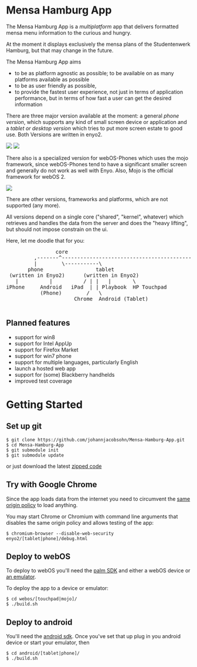 Mensa Hamburg App
=================

The Mensa Hamburg App is a _multiplatform_ app that delivers formatted 
mensa menu information to the curious and hungry.

At the moment it displays exclusively the mensa plans of the Studentenwerk 
Hamburg, but that may change in the future.

The Mensa Hamburg App aims

- to be as platform agnostic as possible; to be available on as many platforms
available as possible
- to be as user friendly as possible,
- to provide the fastest user experience, not just in terms of application
performance, but in terms of how fast a user can get the desired information

There are three major version available at the moment: a general _phone 
version_, which supports any kind of small screen device or application and a 
_tablet or desktop version_ which tries to put more screen estate to good use.
Both Versions are written in enyo2.

 ![][ios-devices]
 ![][android-devices]

There also is a specialized version for webOS-Phones which uses the mojo 
framework, since webOS-Phones tend to have a significant smaller screen and 
generally do not work as well with Enyo. Also, Mojo is the official 
framework for webOS 2.

 ![][mojo-device]

There are other versions, frameworks and platforms, which are not supported
(any more).

All versions depend on a single core ("shared", "kernel", whatever) which 
retrieves and handles the data from the server and does the "heavy lifting", 
but should not impose constrain on the ui.

Here, let me doodle that for you:

<pre>
                core
         ,-------^---------------------------------------------------\
         |        \-----------\                                       \
       phone                 tablet                                  mojo
 (written in Enyo2)      (written in Enyo2)                    (written in Mojo)
   |          |          / | |   |       \                             |
iPhone     Android   iPad  | | Playbook  HP Touchpad             HP/Palm Phones
           (Phone)        /   \          
                      Chrome  Android (Tablet)
                              
</pre>


Planned features
----------------
- support for win8
- support for Intel AppUp
- support for Firefox Market
- support for win7 phone 
- support for multiple languages, particularly English
- launch a hosted web app
- support for (some) Blackberry handhelds 
- improved test coverage


Getting Started
===

Set up git
-----
	$ git clone https://github.com/johannjacobsohn/Mensa-Hamburg-App.git
	$ cd Mensa-Hamburg-App
	$ git submodule init
	$ git submodule update
or just download the latest [zipped code][zipped-code]


Try with Google Chrome
---
Since the app loads data from the internet you need to circumvent the 
[same origin policy][same-origin-policy] to load anything.

You may start Chrome or Chromium with command line arguments that disables 
the same origin policy and allows testing of the app:

    $ chromium-browser --disable-web-security  enyo2/[tablet|phone]/debug.html


Deploy to webOS
----

To deploy to webOS you'll need the [palm SDK][palm-sdk] and either a webOS
device or [an emulator][palm-emulator].

To deploy the app to a device or emulator:

    $ cd webos/[touchpad|mojo]/
    $ ./build.sh


Deploy to android
---
You'll need the [android sdk][android-sdk]. Once 
you've set that up plug in you android device or start your 
emulator, then

    $ cd android/[tablet|phone]/
    $ ./build.sh


[ios-devices]: http://johannjacobsohn.github.com/Mensa-Hamburg-App/assets/devices/ios-small.png
[android-devices]: http://johannjacobsohn.github.com/Mensa-Hamburg-App/assets/devices/android.png
[mojo-device]: http://johannjacobsohn.github.com/Mensa-Hamburg-App/assets/devices/mojo.png
[zipped-code]: https://github.com/johannjacobsohn/Mensa-Hamburg-App/archive/master.zip
[same-origin-policy]: https://en.wikipedia.org/wiki/Same_origin_policy
[palm-sdk]: https://developer.palm.com/content/resources/develop/sdk_pdk_download.html
[palm-emulator]: https://developer.palm.com/content/api/dev-guide/tools/emulator.html
[android-sdk]: https://developer.android.com/sdk
